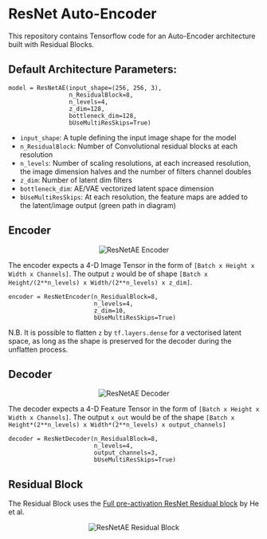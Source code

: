 # ResNet Auto-Encoder

This repository contains Tensorflow code for an Auto-Encoder architecture built with Residual Blocks. 

## Default Architecture Parameters:

```
model = ResNetAE(input_shape=(256, 256, 3),
                 n_ResidualBlock=8,
                 n_levels=4,
                 z_dim=128,
                 bottleneck_dim=128,
                 bUseMultiResSkips=True)
```

- ```input_shape```: A tuple defining the input image shape for the model
- ```n_ResidualBlock```: Number of Convolutional residual blocks at each resolution
- ```n_levels```: Number of scaling resolutions, at each increased resolution, the image dimension halves and the number of filters channel doubles
- ```z_dim```: Number of latent dim filters
- ```bottleneck_dim```: AE/VAE vectorized latent space dimension 
- ```bUseMultiResSkips```: At each resolution, the feature maps are added to the latent/image output (green path in diagram)


## Encoder

<p align="center">
  <img src="https://github.com/farrell236/ResNetAE/blob/master/architecture/encoder.png" alt="ResNetAE Encoder">
</p>

The encoder expects a 4-D Image Tensor in the form of ```[Batch x Height x Width x Channels]```. The output ```z``` would be of shape ```[Batch x Height/(2**n_levels) x Width/(2**n_levels) x z_dim]```.

```
encoder = ResNetEncoder(n_ResidualBlock=8, 
                        n_levels=4,
                        z_dim=10, 
                        bUseMultiResSkips=True)
```

N.B. It is possible to flatten ```z``` by ```tf.layers.dense``` for a vectorised latent space, as long as the shape is preserved for the decoder during the unflatten process.


## Decoder

<p align="center">
  <img src="https://github.com/farrell236/ResNetAE/blob/master/architecture/decoder.png" alt="ResNetAE Decoder">
</p>

The decoder expects a 4-D Feature Tensor in the form of ```[Batch x Height x Width x Channels]```. The output ```x_out``` would be of the shape ```[Batch x Height*(2**n_levels) x Width*(2**n_levels) x output_channels]```

```
decoder = ResNetDecoder(n_ResidualBlock=8, 
                        n_levels=4,
                        output_channels=3, 
                        bUseMultiResSkips=True)
```


## Residual Block

The Residual Block uses the [Full pre-activation ResNet Residual block](https://arxiv.org/pdf/1603.05027.pdf) by He et al.

<p align="center">
  <img src="https://github.com/farrell236/ResNetAE/blob/master/architecture/residual_block.png" alt="ResNetAE Residual Block">
</p>




